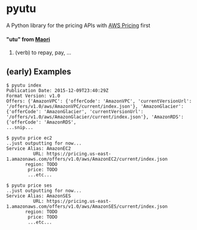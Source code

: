 # pyutu
A Python library for the pricing APIs with [AWS Pricing](http://docs.aws.amazon.com/awsaccountbilling/latest/aboutv2/price-changes.html) first

#### "utu" from [Maori](http://maoridictionary.co.nz/word/8937)
1. (verb) to repay, pay, ...

## (early) Examples
```
$ pyutu index
Publication Date: 2015-12-09T23:40:29Z
Format Version: v1.0
Offers: {'AmazonVPC': {'offerCode': 'AmazonVPC', 'currentVersionUrl': '/offers/v1.0/aws/AmazonVPC/current/index.json'}, 'AmazonGlacier': {'offerCode': 'AmazonGlacier', 'currentVersionUrl': '/offers/v1.0/aws/AmazonGlacier/current/index.json'}, 'AmazonRDS': {'offerCode': 'AmazonRDS',
...snip...
```
```
$ pyutu price ec2
..just outputting for now...
Service Alias: AmazonEC2
          URL: https://pricing.us-east-1.amazonaws.com/offers/v1.0/aws/AmazonEC2/current/index.json
       region: TODO
        price: TODO
        ...etc...
```
```
$ pyutu price ses
..just outputting for now...
Service Alias: AmazonSES
          URL: https://pricing.us-east-1.amazonaws.com/offers/v1.0/aws/AmazonSES/current/index.json
       region: TODO
        price: TODO
        ...etc...
```